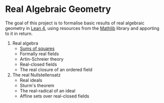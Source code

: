 # Real Algebraic Geometry

The goal of this project is to formalise basic results of real algebraic geometry in [Lean 4](https://github.com/leanprover/lean4), using resources from the [Mathlib](https://github.com/leanprover-community/mathlib4) library and apporting to it in return.

1. Real algebra
    - [Sums of squares](Sums_of_squares/Sums_of_squares.md)
    - Formally real fields
    - Artin-Schreier theory
    - Real-closed fields
    - The real closure of an ordered field
2. The real Nullstellensatz
    - Real ideals
    - Sturm's theorem
    - The real-radical of an ideal
    - Affine sets over real-closed fields
